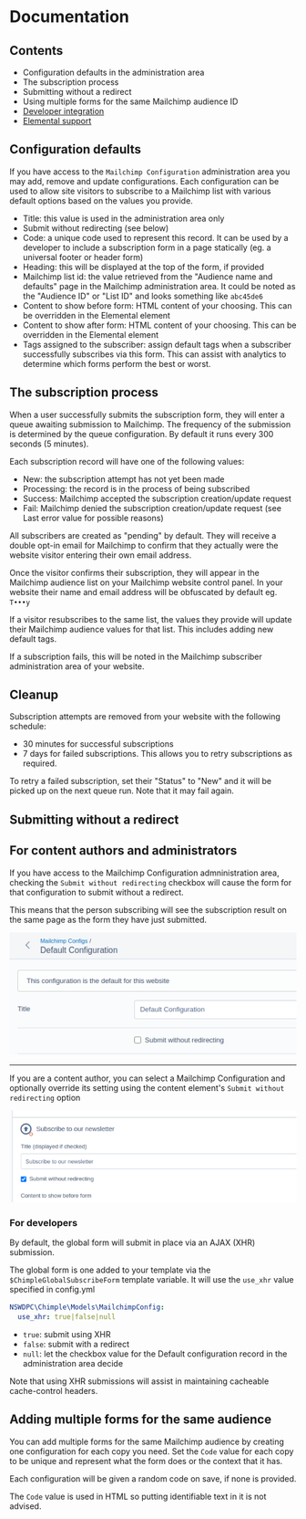 # Documentation

## Contents

+ Configuration defaults in the administration area
+ The subscription process
+ Submitting without a redirect
+ Using multiple forms for the same Mailchimp audience ID
+ [Developer integration](./002_integration.md)
+ [Elemental support](./003_elemental.md)

## Configuration defaults

If you have access to the `Mailchimp Configuration` administration area you may add, remove and update configurations.
Each configuration can be used to allow site visitors to subscribe to a Mailchimp list with various default options based on the values you provide.

+ Title: this value is used in the administration area only
+ Submit without redirecting (see below)
+ Code: a unique code used to represent this record. It can be used by a developer to include a subscription form in a page statically (eg. a universal footer or header form)
+ Heading: this will be displayed at the top of the form, if provided
+ Mailchimp list id: the value retrieved from the "Audience name and defaults" page in the Mailchimp administration area. It could be noted as the "Audience ID" or "List ID" and looks something like `abc45de6`
+ Content to show before form: HTML content of your choosing. This can be overridden in the Elemental element
+ Content to show after form: HTML content of your choosing. This can be overridden in the Elemental element
+ Tags assigned to the subscriber: assign default tags when a subscriber successfully subscribes via this form. This can assist with analytics to determine which forms perform the best or worst.

## The subscription process

When a user successfully submits the subscription form, they will enter a queue awaiting submission to Mailchimp. The frequency of the submission is determined by the queue configuration. By default it runs every 300 seconds (5 minutes).

Each subscription record will have one of the following values:
+ New: the subscription attempt has not yet been made
+ Processing: the record is in the process of being subscribed
+ Success: Mailchimp accepted the subscription creation/update request
+ Fail: Mailchimp denied the subscription creation/update request (see Last error value for possible reasons)

All subscribers are created as "pending" by default. They will receive a double opt-in email for Mailchimp to confirm that they actually were the website visitor entering their own email address.

Once the visitor confirms their subscription, they will appear in the Mailchimp audience list on your Mailchimp website control panel. In your website their name and email address will be obfuscated by default eg. `T•••y`

If a visitor resubscribes to the same list, the values they provide will update their Mailchimp audience values for that list. This includes adding new default tags.

If a subscription fails, this will be noted in the Mailchimp subscriber administration area of your website.

## Cleanup

Subscription attempts are removed from your website with the following schedule:

+ 30 minutes for successful subscriptions
+ 7 days for failed subscriptions. This allows you to retry subscriptions as required.

To retry a failed subscription, set their "Status" to "New" and it will be picked up on the next queue run. Note that it may fail again.

## Submitting without a redirect

## For content authors and administrators

If you have access to the Mailchimp Configuration admninistration area, checking the `Submit without redirecting` checkbox will cause the form for that configuration to submit without a redirect.

This means that the person subscribing will see the subscription result on the same page as the form they have just submitted.

<img src="../img/config_usexhr.png">

<hr>

If you are a content author, you can select a Mailchimp Configuration and optionally override its setting using the content element's `Submit without redirecting` option

<img src="../img/element_usexhr.png">

### For developers

By default, the global form will submit in place via an AJAX (XHR) submission.

The global form is one added to your template via the `$ChimpleGlobalSubscribeForm` template variable. It will use the `use_xhr` value specified in config.yml

```yaml
NSWDPC\Chimple\Models\MailchimpConfig:
  use_xhr: true|false|null
```

+ `true`: submit using XHR
+ `false`: submit with a redirect
+ `null`: let the checkbox value for the Default configuration record in the administration area decide

Note that using XHR submissions will assist in maintaining cacheable cache-control headers.

## Adding multiple forms for the same audience

You can add multiple forms for the same Mailchimp audience by creating one configuration for each copy you need. Set the `Code` value for each copy to be unique and represent what the form does or the context that it has.

Each configuration will be given a random code on save, if none is provided.

The `Code` value is used in HTML so putting identifiable text in it is not advised.
